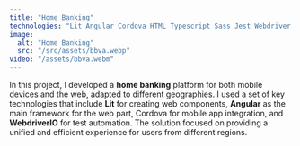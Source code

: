 ```yaml
---
title: "Home Banking"
technologies: "Lit Angular Cordova HTML Typescript Sass Jest Webdriver Selenium Cucumber"
image:
  alt: "Home Banking"
  src: "/src/assets/bbva.webp"
video: "/assets/bbva.webm"
---
```


In this project, I developed a **home banking** platform for both mobile devices and the web, adapted to different geographies. I used a set of key technologies that include **Lit** for creating web components, **Angular** as the main framework for the web part, Cordova for mobile app integration, and **WebdriverIO** for test automation. The solution focused on providing a unified and efficient experience for users from different regions.
